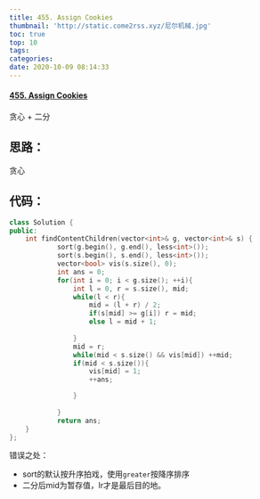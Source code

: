 ```yaml
---
title: 455. Assign Cookies
thumbnail: 'http://static.come2rss.xyz/尼尔机械.jpg'
toc: true
top: 10
tags:
categories:
date: 2020-10-09 08:14:33
---
```


<!-- more -->

#### [455. Assign Cookies](https://leetcode-cn.com/problems/assign-cookies/)

贪心 + 二分

<!--more-->

## 思路：

贪心

## 代码：

```c++
class Solution {
public:
    int findContentChildren(vector<int>& g, vector<int>& s) {
            sort(g.begin(), g.end(), less<int>());
            sort(s.begin(), s.end(), less<int>());
            vector<bool> vis(s.size(), 0);
            int ans = 0;
            for(int i = 0; i < g.size(); ++i){
                int l = 0, r = s.size(), mid;
                while(l < r){
                    mid = (l + r) / 2;
                    if(s[mid] >= g[i]) r = mid;
                    else l = mid + 1;
                    
                }
                mid = r;
                while(mid < s.size() && vis[mid]) ++mid;
                if(mid < s.size()){
                    vis[mid] = 1;
                    ++ans;

                }
                
            }        
            return ans;
    }
};
```

错误之处：

+ sort的默认按升序拍戏，使用`greater`按降序排序
+ 二分后mid为暂存值，lr才是最后目的地。